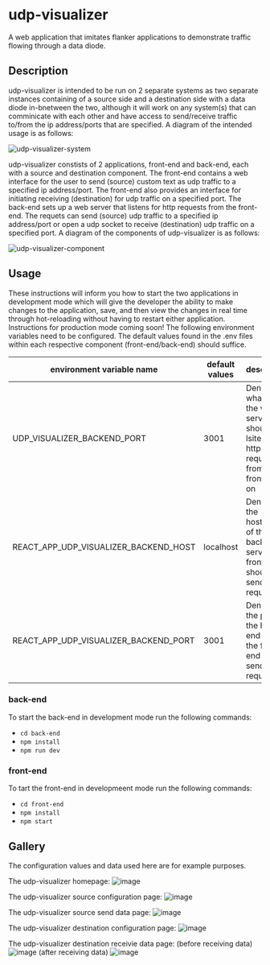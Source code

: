 # udp-visualizer
A web application that imitates flanker applications to demonstrate traffic flowing through a data diode.

## Description
udp-visualizer is intended to be run on 2 separate systems as two separate instances containing of a source side and a destination side with a data diode in-bnetween the two, although it will work on any system(s) that can comminicate with each other and have access to send/receive traffic to/from the ip address/ports that are specified. A diagram of the intended usage is as follows:

![udp-visualizer-system](https://github.com/zkharit/udp-visualizer/assets/43216427/d8d97ab2-1927-4d05-a27c-2fb26b241386)

udp-visualizer constists of 2 applications, front-end and back-end, each with a source and destination component. The front-end contains a web interface for the user to send (source) custom text as udp traffic to a specified ip address/port. The front-end also provides an interface for initiating receiving (destination) for udp traffic on a specified port. The back-end sets up a web server that listens for http requests from the front-end. The requets can send (source) udp traffic to a specified ip address/port or open a udp socket to receive (destination) udp traffic on a specified port. A diagram of the components of udp-visualizer is as follows:

![udp-visualizer-component](https://github.com/zkharit/udp-visualizer/assets/43216427/b29de03b-87f8-4aa7-8934-d4c135e973c2)

## Usage
These instructions will inform you how to start the two applications in development mode which will give the developer the ability to make changes to the application, save, and then view the changes in real time through hot-reloading without having to restart either application. Instructions for production mode coming soon!
The following environment variables need to be configured. The default values found in the .env files within each respective component (front-end/back-end) should suffice.

| environment variable name  | default values | description |
| ------------- | ------------- | ------------- |
| UDP_VISUALIZER_BACKEND_PORT  | 3001  | Denotes what port the web server should lsiten to http requests from the front-end on |
| REACT_APP_UDP_VISUALIZER_BACKEND_HOST  | localhost  | Denotes the hostname of the back-end server the front-end should send http requests to |
| REACT_APP_UDP_VISUALIZER_BACKEND_PORT | 3001 | Denotes the port of the back-end server the front-end should send http requests to |

### back-end
To start the back-end in development mode run the following commands:

- `cd back-end`
- `npm install`
- `npm run dev`

### front-end
To tart the front-end in developmeent mode run the following commands:

- `cd front-end`
- `npm install`
- `npm start`

## Gallery
The configuration values and data used here are for example purposes.

The udp-visualizer homepage:
![image](https://github.com/zkharit/udp-visualizer/assets/43216427/def597ad-947a-44ce-a81a-ae98836c5426)

The udp-visualizer source configuration page:
![image](https://github.com/zkharit/udp-visualizer/assets/43216427/6bad0f0c-2e51-48fc-8d01-461a5c55d76e)

The udp-visualizer source send data page:
![image](https://github.com/zkharit/udp-visualizer/assets/43216427/f22c1518-fc29-49b8-872c-ae5045ddfb76)

The udp-visualizer destination configuration page:
![image](https://github.com/zkharit/udp-visualizer/assets/43216427/3da78421-31b8-475a-82d8-a426dfd74b41)

The udp-visualizer destination receivie data page:
(before receiving data)
![image](https://github.com/zkharit/udp-visualizer/assets/43216427/b53a336d-5365-41b7-a3c0-8e67e6a9d540)
(after receiving data)
![image](https://github.com/zkharit/udp-visualizer/assets/43216427/5a44e208-d236-4bb3-87ec-9c135f8d9d74)



